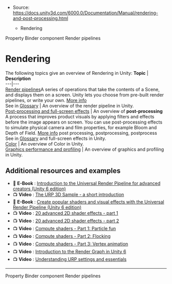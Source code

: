 * Source: https://docs.unity3d.com/6000.0/Documentation/Manual/rendering-and-post-processing.html

  * Rendering


[](https://docs.unity3d.com/6000.0/Documentation/Manual/script-VFXPropertyBinder.html)
Property Binder component
[](https://docs.unity3d.com/6000.0/Documentation/Manual/render-pipelines.html)
Render pipelines
# Rendering
The following topics give an overview of Rendering in Unity:
**Topic** | **Description**  
---|---  
[Render pipelines](https://docs.unity3d.com/6000.0/Documentation/Manual/render-pipelines.html)A series of operations that take the contents of a Scene, and displays them on a screen. Unity lets you choose from pre-built render pipelines, or write your own. [More info](https://docs.unity3d.com/6000.0/Documentation/Manual/render-pipelines.html)  
See in [Glossary](https://docs.unity3d.com/6000.0/Documentation/Manual/Glossary.html#Renderpipeline) | An overview of the render pipeline in Unity.  
[Post-processing and full-screen effects](https://docs.unity3d.com/6000.0/Documentation/Manual/PostProcessingOverview.html) | An overview of **post-processing** A process that improves product visuals by applying filters and effects before the image appears on screen. You can use post-processing effects to simulate physical camera and film properties, for example Bloom and Depth of Field. [More info](https://docs.unity3d.com/6000.0/Documentation/Manual/PostProcessingOverview.html) post processing, postprocessing, postprocess  
See in [Glossary](https://docs.unity3d.com/6000.0/Documentation/Manual/Glossary.html#post-processing) and full-screen effects in Unity.  
[Color](https://docs.unity3d.com/6000.0/Documentation/Manual/graphics-color.html) | An overview of Color in Unity.  
[Graphics performance and profiling](https://docs.unity3d.com/6000.0/Documentation/Manual/graphics-performance-profiling.html) | An overview of graphics and profiling in Unity.  
## Additional resources and examples
  * 📖 **E-Book** : [Introduction to the Universal Render Pipeline for advanced creators (Unity 6 edition)](https://unity.com/resources/introduction-to-urp-advanced-creators-unity-6?isGated=false)
  * 📺 **Video** : [The URP 3D Sample - a short introduction](https://youtu.be/lg1W3Deoprg)
  * 📖 **E-Book** : [Create popular shaders and visual effects with the Universal Render Pipeline (Unity 6 edition)](https://unity.com/resources/create-shaders-visual-effects-urp-unity-6?isGated=false)
  * 📺 **Video** : [20 advanced 2D shader effects - part 1](https://youtu.be/wav3YUcqUCA)
  * 📺 **Video** : [20 advanced 2D shader effects - part 2](https://youtu.be/fVzBLxuHOmM)
  * 📺 **Video** : [Compute shaders - Part 1: Particle fun](https://www.youtube.com/watch?v=omZap7XHxKc)
  * 📺 **Video** : [Compute shaders - Part 2: Flocking](https://www.youtube.com/watch?v=1rOinLsyXAA)
  * 📺 **Video** : [Compute shaders - Part 3: Vertex animation](https://www.youtube.com/watch?v=kcDtiqXRVOc)
  * 📺 **Video** : [Introduction to the Render Graph in Unity 6](https://youtu.be/U8PygjYAF7A)
  * 📺 **Video** : [Understanding URP settings and essentials](https://youtu.be/HCXCmHgV7Sk)


* * *
[](https://docs.unity3d.com/6000.0/Documentation/Manual/script-VFXPropertyBinder.html)
Property Binder component
[](https://docs.unity3d.com/6000.0/Documentation/Manual/render-pipelines.html)
Render pipelines
